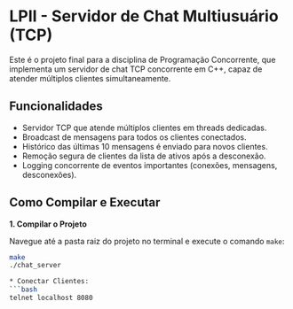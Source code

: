 # LPII - Servidor de Chat Multiusuário (TCP)

Este é o projeto final para a disciplina de Programação Concorrente, que implementa um servidor de chat TCP concorrente em C++, capaz de atender múltiplos clientes simultaneamente.

## Funcionalidades

* Servidor TCP que atende múltiplos clientes em threads dedicadas.
* Broadcast de mensagens para todos os clientes conectados.
* Histórico das últimas 10 mensagens é enviado para novos clientes.
* Remoção segura de clientes da lista de ativos após a desconexão.
* Logging concorrente de eventos importantes (conexões, mensagens, desconexões).

## Como Compilar e Executar

**1. Compilar o Projeto**

Navegue até a pasta raiz do projeto no terminal e execute o comando `make`:

```bash
make
./chat_server

* Conectar Clientes:
```bash
telnet localhost 8080
